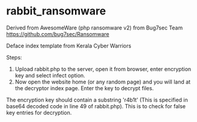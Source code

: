 # rabbit_ransomware

Derived from AwesomeWare (php ransomware v2) from Bug7sec Team https://github.com/bug7sec/Ransomware

Deface index template from Kerala Cyber Warriors

Steps:
1) Upload rabbit.php to the server, open it from browser, enter encryption key and select infect option.
2) Now open the website home (or any random page) and you will land at the decryptor index page. Enter  the key to decrypt files.


The encryption key should contain a substring 'r4b1t' (This is specified in base64 decoded code in line 49 of rabbit.php). This is to check for false key entries for decryption.
